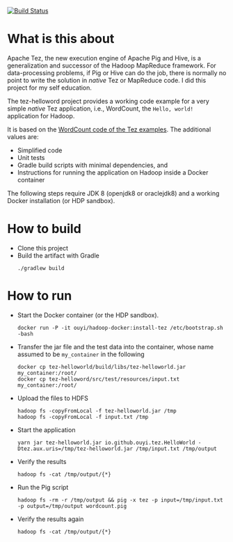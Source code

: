
[![Build Status](https://travis-ci.org/ouyi/tez-helloworld.svg?branch=master)](https://travis-ci.org/ouyi/tez-helloworld)

# What is this about

Apache Tez, the new execution engine of Apache Pig and Hive, is a
generalization and successor of the Hadoop MapReduce framework. For
data-processing problems, if Pig or Hive can do the job, there is normally no
point to write the solution in _native_ Tez or MapReduce code. I did this
project for my self education.

The tez-helloword project provides a working code example for a very simple
_native_ Tez application, i.e., WordCount, the `Hello, world!` application for
Hadoop.

It is based on the [WordCount code of the Tez examples](https://github.com/apache/tez/blob/master/tez-examples/src/main/java/org/apache/tez/examples/WordCount.java).
The additional values are:
- Simplified code
- Unit tests
- Gradle build scripts with minimal dependencies, and 
- Instructions for running the application on Hadoop inside a Docker container

The following steps require JDK 8 (openjdk8 or oraclejdk8) and a working Docker installation (or HDP sandbox).

# How to build

- Clone this project
- Build the artifact with Gradle
    ```
    ./gradlew build
    ```

# How to run

- Start the Docker container (or the HDP sandbox).
    ```
    docker run -P -it ouyi/hadoop-docker:install-tez /etc/bootstrap.sh -bash 
    ```
- Transfer the jar file and the test data into the container, whose name assumed to be `my_container` in the following
    ```
    docker cp tez-helloworld/build/libs/tez-helloworld.jar my_container:/root/
    docker cp tez-helloword/src/test/resources/input.txt my_container:/root/
    ```
- Upload the files to HDFS
    ```
    hadoop fs -copyFromLocal -f tez-helloworld.jar /tmp
    hadoop fs -copyFromLocal -f input.txt /tmp
    ```
- Start the application
    ```
    yarn jar tez-helloworld.jar io.github.ouyi.tez.HelloWorld -Dtez.aux.uris=/tmp/tez-helloworld.jar /tmp/input.txt /tmp/output
    ```
- Verify the results
    ```
    hadoop fs -cat /tmp/output/{*}
    ```
- Run the Pig script
    ```
    hadoop fs -rm -r /tmp/output && pig -x tez -p input=/tmp/input.txt -p output=/tmp/output wordcount.pig
    ```
- Verify the results again
    ```
    hadoop fs -cat /tmp/output/{*}
    ```
